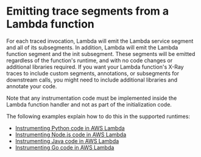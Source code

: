 # Emitting trace segments from a Lambda function<a name="downstream-tracing"></a>

For each traced invocation, Lambda will emit the Lambda service segment and all of its subsegments\. In addition, Lambda will emit the Lambda function segment and the init subsegment\. These segments will be emitted regardless of the function's runtime, and with no code changes or additional libraries required\. If you want your Lambda function's X\-Ray traces to include custom segments, annotations, or subsegments for downstream calls, you might need to include additional libraries and annotate your code\. 

Note that any instrumentation code must be implemented inside the Lambda function handler and not as part of the initialization code\. 

The following examples explain how to do this in the supported runtimes:
+ [Instrumenting Python code in AWS Lambda](python-tracing.md)
+ [Instrumenting Node\.js code in AWS Lambda](nodejs-tracing.md)
+ [Instrumenting Java code in AWS Lambda](java-tracing.md)
+ [Instrumenting Go code in AWS Lambda](golang-tracing.md)